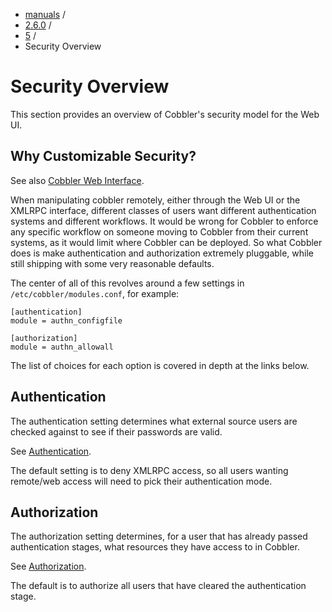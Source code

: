 
<!-- begin content -->

<div id="wrap" class="container">
 <div class="row">
  <div class="span8">
<ul class="breadcrumb"><li><a href="/manuals">manuals</a> <span class="divider">/</span></li><li><a href="/manuals/2.6.0">2.6.0</a> <span class="divider">/</span></li><li><a href="/manuals/2.6.0/5_-_Web_Interface.html">5</a> <span class="divider">/</span></li><li class="active">Security Overview</li></ul>
   <h1>Security Overview</h1>
<p>This section provides an overview of Cobbler's security model for the Web UI.</p>

<h2>Why Customizable Security?</h2>

<p>See also <a href="Cobbler%20web%20interface">Cobbler Web Interface</a>.</p>

<p>When manipulating cobbler remotely, either through the Web UI or
the XMLRPC interface, different classes of users want different
authentication systems and different workflows. It would be wrong
for Cobbler to enforce any specific workflow on someone moving to
Cobbler from their current systems, as it would limit where Cobbler
can be deployed. So what Cobbler does is make authentication and
authorization extremely pluggable, while still shipping with some
very reasonable defaults.</p>

<p>The center of all of this revolves around a few settings in
<code>/etc/cobbler/modules.conf</code>, for example:</p>

<pre><code>[authentication]
module = authn_configfile

[authorization]
module = authn_allowall
</code></pre>

<p>The list of choices for each option is covered in depth at the
links below.</p>

<h2>Authentication</h2>

<p>The authentication setting determines what external source users
are checked against to see if their passwords are valid.</p>

<p>See
<a href="Web%20Authentication">Authentication</a>.</p>

<p>The default setting is to deny XMLRPC access, so all users wanting
remote/web access will need to pick their authentication mode.</p>

<h2>Authorization</h2>

<p>The authorization setting determines, for a user that has already
passed authentication stages, what resources they have access to in
Cobbler.</p>

<p>See
<a href="Web%20Authorization">Authorization</a>.</p>

<p>The default is to authorize all users that have cleared the
authentication stage.</p>
